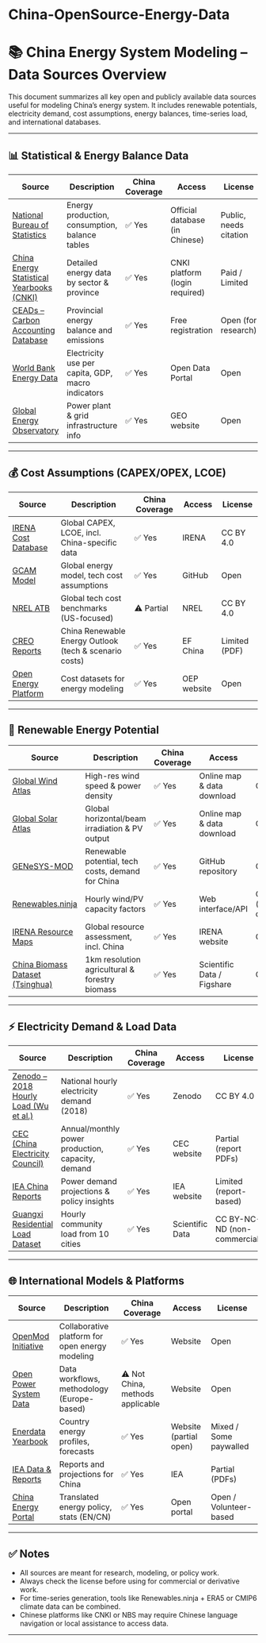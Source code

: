 # China-OpenSource-Energy-Data
# 📚 China Energy System Modeling – Data Sources Overview

This document summarizes all key open and publicly available data sources useful for modeling China’s energy system. It includes renewable potentials, electricity demand, cost assumptions, energy balances, time-series load, and international databases.

---

## 📊 Statistical & Energy Balance Data

| Source | Description | China Coverage | Access | License |
|--------|-------------|----------------|--------|---------|
| [National Bureau of Statistics](https://data.stats.gov.cn) | Energy production, consumption, balance tables | ✅ Yes | Official database (in Chinese) | Public, needs citation |
| [China Energy Statistical Yearbooks (CNKI)](https://data.cnki.net/) | Detailed energy data by sector & province | ✅ Yes | CNKI platform (login required) | Paid / Limited |
| [CEADs – Carbon Accounting Database](https://www.ceads.net/) | Provincial energy balance and emissions | ✅ Yes | Free registration | Open (for research) |
| [World Bank Energy Data](https://data.worldbank.org) | Electricity use per capita, GDP, macro indicators | ✅ Yes | Open Data Portal | Open |
| [Global Energy Observatory](http://globalenergyobservatory.org/) | Power plant & grid infrastructure info | ✅ Yes | GEO website | Open |

---

## 💰 Cost Assumptions (CAPEX/OPEX, LCOE)

| Source | Description | China Coverage | Access | License |
|--------|-------------|----------------|--------|---------|
| [IRENA Cost Database](https://www.irena.org/costs) | Global CAPEX, LCOE, incl. China-specific data | ✅ Yes | IRENA | CC BY 4.0 |
| [GCAM Model](https://github.com/JGCRI/gcam-core) | Global energy model, tech cost assumptions | ✅ Yes | GitHub | Open |
| [NREL ATB](https://atb.nrel.gov/) | Global tech cost benchmarks (US-focused) | ⚠️ Partial | NREL | CC BY 4.0 |
| [CREO Reports](http://www.efchina.org/Reports-en) | China Renewable Energy Outlook (tech & scenario costs) | ✅ Yes | EF China | Limited (PDF) |
| [Open Energy Platform](https://openenergy-platform.org/) | Cost datasets for energy modeling | ✅ Yes | OEP website | Open |

---


## 🔋 Renewable Energy Potential

| Source | Description | China Coverage | Access | License |
|--------|-------------|----------------|--------|---------|
| [Global Wind Atlas](https://globalwindatlas.info) | High-res wind speed & power density | ✅ Yes | Online map & data download | CC BY 4.0 |
| [Global Solar Atlas](https://globalsolaratlas.info) | Global horizontal/beam irradiation & PV output | ✅ Yes | Online map & data download | CC BY 4.0 |
| [GENeSYS-MOD](https://github.com/openmod-initiative/GENeSYS-MOD) | Renewable potential, tech costs, demand for China | ✅ Yes | GitHub repository | Open |
| [Renewables.ninja](https://www.renewables.ninja/) | Hourly wind/PV capacity factors | ✅ Yes | Web interface/API | CC BY-NC (non-commercial) |
| [IRENA Resource Maps](https://www.irena.org/statistics) | Global resource assessment, incl. China | ✅ Yes | IRENA website | CC BY 4.0 |
| [China Biomass Dataset (Tsinghua)](https://doi.org/10.1038/s41597-023-02227-7) | 1km resolution agricultural & forestry biomass | ✅ Yes | Scientific Data / Figshare | CC BY 4.0 |

---

## ⚡ Electricity Demand & Load Data

| Source | Description | China Coverage | Access | License |
|--------|-------------|----------------|--------|---------|
| [Zenodo – 2018 Hourly Load (Wu et al.)]([https://zenodo.org/record/3665573](https://zenodo.org/records/8322210)) | National hourly electricity demand (2018) | ✅ Yes | Zenodo | CC BY 4.0 |
| [CEC (China Electricity Council)](http://www.cec.org.cn/) | Annual/monthly power production, capacity, demand | ✅ Yes | CEC website | Partial (report PDFs) |
| [IEA China Reports](https://www.iea.org/reports/china-power-system-transformation) | Power demand projections & policy insights | ✅ Yes | IEA website | Limited (report-based) |
| [Guangxi Residential Load Dataset](https://doi.org/10.1038/s41597-025-04766-7) | Hourly community load from 10 cities | ✅ Yes | Scientific Data | CC BY-NC-ND (non-commercial) |

---




## 🌐 International Models & Platforms

| Source | Description | China Coverage | Access | License |
|--------|-------------|----------------|--------|---------|
| [OpenMod Initiative](https://openmod-initiative.org/) | Collaborative platform for open energy modeling | ✅ Yes | Website | Open |
| [Open Power System Data](https://open-power-system-data.org/) | Data workflows, methodology (Europe-based) | ⚠️ Not China, methods applicable | Website | Open |
| [Enerdata Yearbook](https://yearbook.enerdata.net/) | Country energy profiles, forecasts | ✅ Yes | Website (partial open) | Mixed / Some paywalled |
| [IEA Data & Reports](https://www.iea.org) | Reports and projections for China | ✅ Yes | IEA | Partial (PDFs) |
| [China Energy Portal](https://chinaenergyportal.org) | Translated energy policy, stats (EN/CN) | ✅ Yes | Open portal | Open / Volunteer-based |

---

## ✅ Notes

- All sources are meant for research, modeling, or policy work.
- Always check the license before using for commercial or derivative work.
- For time-series generation, tools like Renewables.ninja + ERA5 or CMIP6 climate data can be combined.
- Chinese platforms like CNKI or NBS may require Chinese language navigation or local assistance to access data.

---
